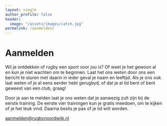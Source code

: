 ```yaml
---
layout: single
author_profile: false
header:
  image: "/assets/images/catch.jpg"
permalink: /aanmelden/
---
```


# Aanmelden
Wil je ontdekken of rugby een sport voor jou is? Of weet je het gewoon al en kun je niet wachten om te beginnen. Laat het ons weten door ons een bericht te sturen met daarin in ieder geval je naam en leeftijd.
Als je ons ook laat weten of je al eens eerder hebt gerugbyd, of dat je al lid bent of bent geweest van een club, graag!

Door je aan te melden laat je ons weten dat je aanwezig zult zijn bij de eerste training. De eerste vier trainingen kun je gratis meedoen, om te kijken of je het leuk vind. Daarna beslis je pas of je lid wilt worden.

<a href="mailto:aanmelden@rugbynoordwijk.nl?subject=Ik+ben+erbij+op+12+maart!">aanmelden@rugbynoordwijk.nl</a>

